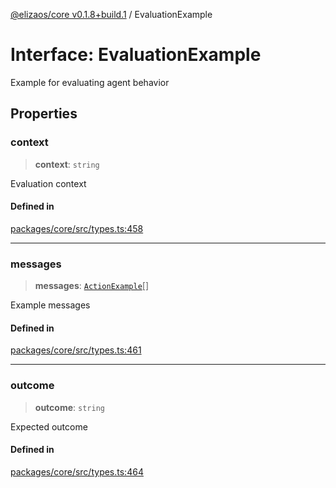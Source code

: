[@elizaos/core v0.1.8+build.1](../index.md) / EvaluationExample

# Interface: EvaluationExample

Example for evaluating agent behavior

## Properties

### context

> **context**: `string`

Evaluation context

#### Defined in

[packages/core/src/types.ts:458](https://github.com/JoeyKhd/eliza/blob/main/packages/core/src/types.ts#L458)

***

### messages

> **messages**: [`ActionExample`](ActionExample.md)[]

Example messages

#### Defined in

[packages/core/src/types.ts:461](https://github.com/JoeyKhd/eliza/blob/main/packages/core/src/types.ts#L461)

***

### outcome

> **outcome**: `string`

Expected outcome

#### Defined in

[packages/core/src/types.ts:464](https://github.com/JoeyKhd/eliza/blob/main/packages/core/src/types.ts#L464)
